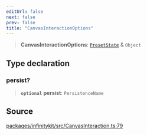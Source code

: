 ```yaml
---
editUrl: false
next: false
prev: false
title: "CanvasInteractionOptions"
---
```


> **CanvasInteractionOptions**: [`PresetState`](PresetState.md) & `Object`

## Type declaration

### persist?

> **`optional`** **persist**: `PersistenceName`

## Source

[packages/infinitykit/src/CanvasInteraction.ts:79](https://github.com/nodenogg-in/alpha-p2p/blob/2cff8cc/packages/infinitykit/src/CanvasInteraction.ts#L79)
